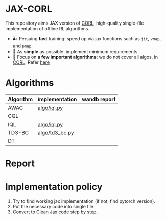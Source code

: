 # JAX-CORL
This repository aims JAX version of [CORL](https://github.com/tinkoff-ai/CORL), high-quality single-file implementation of offline RL algorithms.
- 🌬️ Persuing **fast** training: speed up via jax functions such as `jit`, `vmap`, and `pmap`.
- 🔪 As **simple** as possible: implement minimum requirements.
- 💠 Focus on **a few important algorithms**: we do not cover all algos. in [CORL](https://github.com/tinkoff-ai/CORL). Refer [here](https://github.com/nissymori/JAX-CORL/blob/main/README.md#algorithms)

# Algorithms
| Algorithm | implementation | wandb report |
|---|---|---|
|AWAC| [algo/iql.py](https://github.com/nissymori/JAX-CORL/blob/main/algo/awac.py)   |   |
|CQL|   |   |  
|IQL|  [algo/iql.py](https://github.com/nissymori/JAX-CORL/blob/main/algo/iql.py)   |   |  
|TD3-BC| [algo/td3_bc.py](https://github.com/nissymori/JAX-CORL/blob/main/algo/td3bc.py)  |   |
|DT|   |   |  


# Report


# Implementation policy
1. Try to find working jax implementation (if not, find pytorch version).
2. Put the necessary code into single file.
3. Convert to Clean Jax code step by step.
